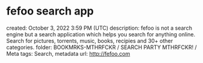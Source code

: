# fefoo search app

created: October 3, 2022 3:59 PM (UTC)
description: fefoo is not a search engine but a search application which helps you search for anything online. Search for pictures, torrents, music, books, recipies and 30+ other categories.
folder: BOOKMRKS-MTHRFCKR / SEARCH PARTY MTHRFCKR! / Meta
tags: Search, metadata
url: http://fefoo.com